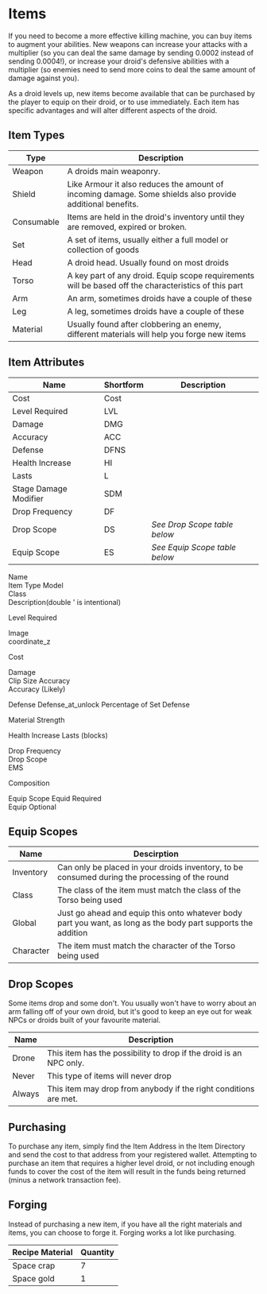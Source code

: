 # Items

If you need to become a more effective killing machine, you can buy items to augment your abilities. New weapons can increase your attacks with a multiplier (so you can deal the same damage by sending 0.0002 instead of sending 0.0004!), or increase your droid's defensive abilities with a multiplier (so enemies need to send more coins to deal the same amount of damage against you). 

As a droid levels up, new items become available that can be purchased by the player to equip on their droid, or to use immediately. Each item has specific advantages and will alter different aspects of the droid. 


## Item Types

|   Type | Description  |  
|------------------|----|
|Weapon| A droids main weaponry. |
|Shield| Like Armour it also reduces the amount of incoming damage. Some shields also provide additional benefits.|
|Consumable| Items are held in the droid's inventory until they are removed, expired or broken.  |
|Set| A set of items, usually either a full model or collection of goods |
|Head| A droid head. Usually found on most droids|
|Torso| A key part of any droid. Equip scope requirements will be based off the characteristics of this part|
|Arm| An arm, sometimes droids have a couple of these|
|Leg| A leg, sometimes droids have a couple of these|
|Material| Usually found after clobbering an enemy, different materials will help you forge new items|


## Item Attributes

|Name | Shortform| Description|
|----|----|----|
|Cost| Cost |	|
|Level Required	| LVL ||
|Damage| DMG| |	
|Accuracy| ACC|
|Defense| DFNS||	
|Health Increase| HI||	
|Lasts	|L||
|Stage Damage Modifier	|SDM||
|Drop Frequency	| DF| |
|Drop Scope	| DS| _See Drop Scope table below_ |
|Equip Scope| ES| _See Equip Scope table below_ |


Name	
Item Type
Model	
Class	
Description(double ' is intentional)	

Level Required	

Image	
coordinate_z	

Cost	

Damage	
Clip Size
Accuracy	
Accuracy (Likely)	

Defense	
Defense_at_unlock
Percentage of Set Defense	

Material Strength	

Health Increase	
Lasts (blocks)	


Drop Frequency	
Drop Scope	
EMS


Composition	

Equip Scope	
Equid Required	
Equip Optional	
	


## Equip Scopes

|Name | Descirption|
|----|------|
|Inventory|Can only be placed in your droids inventory, to be consumed during the processing of the round |
|Class |The class of the item must match the class of the Torso being used | 
|Global|Just go ahead and equip this onto whatever body part you want, as long as the body part supports the addition|
|Character| The item must match the character of the Torso being used |

## Drop Scopes

Some items drop and some don't. You usually won't have to worry about an arm falling off of your own droid, but it's good to keep an eye out for weak NPCs or droids built of your favourite material.

|Name| Description|
|----|----|
|Drone|This item has the possibility to drop if the droid is an NPC only. |
|Never| This type of items will never drop| 
|Always| This item may drop from anybody if the right conditions are met.|


## Purchasing

To purchase any item, simply find the Item Address in the Item Directory and send the cost to that address from your registered wallet. Attempting to purchase an item that requires a higher level droid, or not including enough funds to cover the cost of the item will result in the funds being returned (minus a network transaction fee).


## Forging

Instead of purchasing a new item, if you have all the right materials and items, you can choose to forge it. Forging works a lot like purchasing.

|Recipe Material|Quantity|
|---|----|
|Space crap| 7|
|Space gold| 1|

